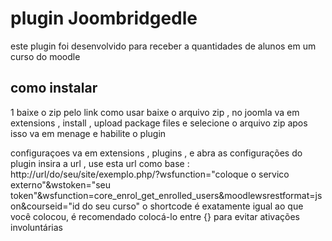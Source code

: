 # plugin Joombridgedle 
este plugin foi desenvolvido para receber a quantidades de alunos em um curso do moodle
## como instalar

1 baixe o zip pelo link
como usar 
baixe o arquivo zip , no joomla va em extensions , install , upload package files e selecione o arquivo zip
apos isso va em menage e habilite o plugin

configuraçoes
va em extensions , plugins , e abra as configurações do plugin
insira a url , use esta url como base : http://url/do/seu/site/exemplo.php/?wsfunction="coloque o servico externo"&wstoken="seu token"&wsfunction=core_enrol_get_enrolled_users&moodlewsrestformat=json&courseid="id do seu curso"
o shortcode é exatamente igual ao que você colocou, é recomendado colocá-lo entre {} para evitar ativações involuntárias

